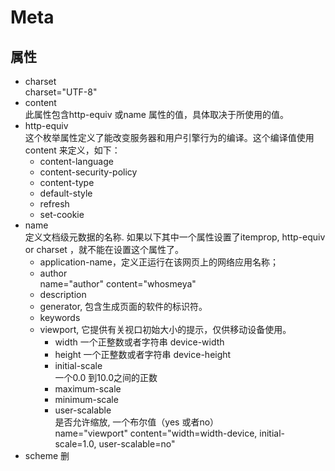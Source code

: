 # Meta

## 属性

* charset  
  charset="UTF-8"
* content  
  此属性包含http-equiv 或name 属性的值，具体取决于所使用的值。
* http-equiv  
  这个枚举属性定义了能改变服务器和用户引擎行为的编译。这个编译值使用content 来定义，如下：
  * content-language
  * content-security-policy
  * content-type
  * default-style
  * refresh
  * set-cookie
* name  
  定义文档级元数据的名称. 如果以下其中一个属性设置了itemprop, http-equiv or charset ，就不能在设置这个属性了。
  * application-name，定义正运行在该网页上的网络应用名称；
  * author  
    name="author" content="whosmeya"
  * description
  * generator, 包含生成页面的软件的标识符。
  * keywords
  * viewport, 它提供有关视口初始大小的提示，仅供移动设备使用。
    * width
      一个正整数或者字符串 device-width
    * height
      一个正整数或者字符串 device-height
    * initial-scale  
      一个0.0 到10.0之间的正数
    * maximum-scale
    * minimum-scale
    * user-scalable  
      是否允许缩放, 一个布尔值（yes 或者no）  
      name="viewport" content="width=width-device, initial-scale=1.0, user-scalable=no"
* scheme
  删
  